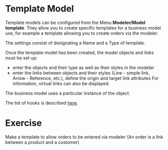 Template Model  
====================

Template models can be configured from the Menu **Modeler/Model template**. 
They allow you to create specific templates for a business model use, for example a template allowing you to create orders via the modeler.  

The settings consist of designating a Name and a Type of template. 

Once the template model has been created, the model objects and links must be set up: 
- enter the objects and their type as well as their styles in the modeler
- enter the links between objects and their styles (Line - simple link, Arrow - Reference, etc.), define the origin and target link attributes
For information, virtual links can also be displayed.

The business model uses a particular instance of the object.

The list of hooks is described [here](/lesson/docs/core/modeler-code-hooks).



Exercise
====================

Make a template to allow orders to be entered via modeler
(An order is a link between a product and a customer)